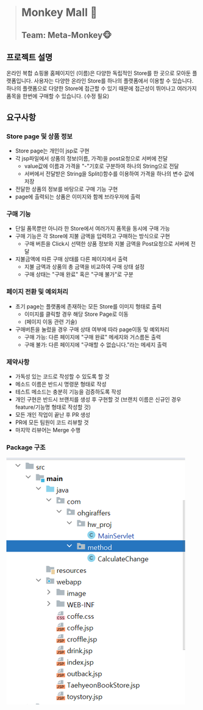 ># Monkey Mall 🛒
>## Team: Meta-Monkey🐵
## 프로젝트 설명
 온라인 복합 쇼핑몰 홈페이지인 (이름)은 다양한 독립적인 Store를 한 곳으로 모아둔 플랫폼입니다.
사용자는 다양한 온라인 Store를 하나의 플랫폼에서 이용할 수 있습니다. 하나의 플랫폼으로 다양한 Store에
접근할 수 있기 때문에 접근성이 뛰어나고 여러가지 품목을 한번에 구매할 수 있습니다. (수정 필요)

[//]: # (### 사용가능 기능 )

[//]: # (- 사용자 정보에 따)
## 요구사항
  ### Store page 및 상품 정보 
  - Store page는 개인이 jsp로 구현
  - 각 jsp파일에서 상품의 정보(이름, 가격)을 post요청으로 서버에 전달
    - value값에 이름과 가격을 "-"기호로 구분하여 하나의 String으로 전달
    - 서버에서 전달받은 String을 Split()함수를 이용하여 가격을 하나의 변수 값에 저장
  - 전달한 상품의 정보를 바탕으로 구매 기능 구현 
  - page에 출력되는 상품은 이미지와 함께 브라우저에 출력

  ### 구매 기능
  - 단일 품목뿐만 아니라 한 Store에서 여러가지 품목을 동시에 구매 가능
  - 구매 기능은 각 Store에 지불 금액을 입력하고 구매하는 방식으로 구현
    - 구매 버튼을 Click시 선택한 상품 정보와 지불 금액을 Post요청으로 서버에 전달
  - 지불금액에 따른 구매 상태를 다른 페이지에서 출력 
    - 지불 금액과 상품의 총 금액을 비교하여 구매 상태 설정
    - 구매 상태는 "구매 완료" 혹은 "구매 불가"로 구분
  
  ### 페이지 전환 및 예외처리
  - 초기 page는 플랫폼에 존재하는 모든 Store를 이미지 형태로 출력
    - 이미지를 클릭할 경우 해당 Store Page로 이동
    - (페이지 이동 관련 기술)
  - 구매버튼을 눌렀을 경우 구매 상태 여부에 따라 page이동 및 예외처리
    - 구매 가능: 다른 페이지에 "구매 완료" 메세지와 거스름돈 출력
    - 구매 불가: 다른 페이지에 "구매할 수 없습니다."라는 메세지 출력

### 제약사항
- 가독성 있는 코드로 작성할 수 있도록 할 것
- 메소드 이름은 반드시 명령문 형태로 작성
- 테스트 메소드는 충분히 기능을 검증하도록 작성
- 개인 구현은 반드시 브랜치를 생성 후 구현할 것
  (브랜치 이름은 신규인 경우 feature/기능명 형태로 작성할 것)
- 모든 개인 작업이 끝난 후 PR 생성
- PR에 모든 팀원이 코드 리뷰할 것
- 마지막 리뷰어는 Merge 수행

### Package 구조
![img_1.png](img_1.png)
